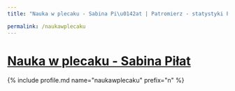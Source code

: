 ```yaml
---
title: "Nauka w plecaku - Sabina Pi\u0142at | Patromierz - statystyki Patronite.pl"

permalink: /naukawplecaku
---
```


# [Nauka w plecaku - Sabina Piłat](https://patronite.pl/naukawplecaku)

{% include profile.md name="naukawplecaku" prefix="n" %}
